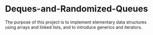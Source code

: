 # Deques-and-Randomized-Queues
The purpose of this project is to implement elementary data structures using arrays and linked lists, and to introduce generics and iterators.

